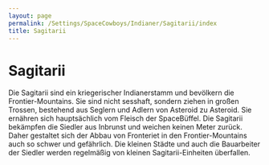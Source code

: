 ```yaml
---
layout: page
permalink: /Settings/SpaceCowboys/Indianer/Sagitarii/index
title: Sagitarii
---
```


# Sagitarii

Die Sagitarii sind ein kriegerischer Indianerstamm und bevölkern die Frontier-Mountains. Sie sind nicht sesshaft, sondern ziehen in großen Trossen, bestehend aus Seglern und Adlern von Asteroid zu Asteroid. Sie ernähren sich hauptsächlich vom Fleisch der SpaceBüffel. Die Sagitarii bekämpfen die Siedler aus Inbrunst und weichen keinen Meter zurück. Daher gestaltet sich der Abbau von Fronteriet in den Frontier-Mountains auch so schwer und gefährlich. Die kleinen Städte und auch die Bauarbeiter der Siedler werden regelmäßig von kleinen Sagitarii-Einheiten überfallen.
